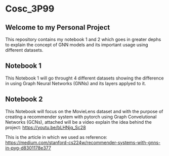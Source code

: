 # Cosc_3P99

## Welcome to my Personal Project 

This repository contains my notebook 1 and 2 which goes in greater dephs to explain the concept of GNN models and its important usage using different datasets.

## Notebook 1
This Notebook 1 will go throught 4 different datasets showing the difference in using Graph Neural Networks (GNNs) and its layers applyed to it.


## Notebook 2
This Notebook will focus on the MovieLens dataset and with the purpose of creating a recommender system with pytorch using Graph Convelutional Networks (GCNs), attached will be a video explain the idea behind the project: https://youtu.be/bLHNjq_Sc28 

This is the article in which we used as reference: https://medium.com/stanford-cs224w/recommender-systems-with-gnns-in-pyg-d8301178e377 
